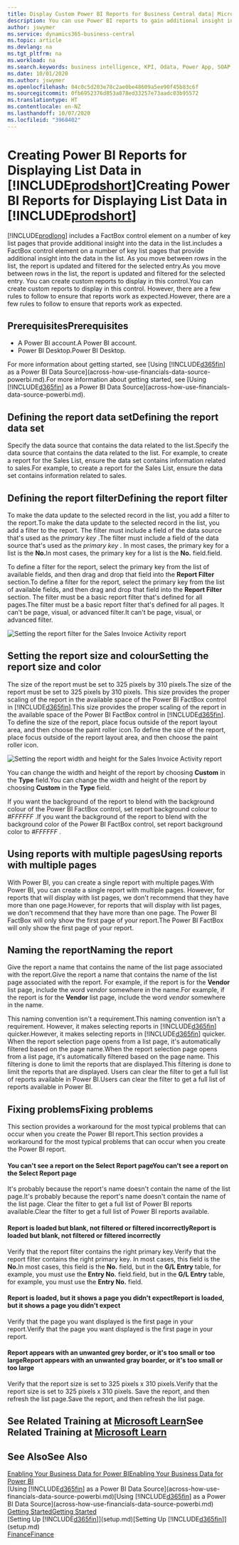 ```yaml
---
title: Display Custom Power BI Reports for Business Central data| Microsoft Docs
description: You can use Power BI reports to gain additional insight into data in lists.
author: jswymer
ms.service: dynamics365-business-central
ms.topic: article
ms.devlang: na
ms.tgt_pltfrm: na
ms.workload: na
ms.search.keywords: business intelligence, KPI, Odata, Power App, SOAP, analysis
ms.date: 10/01/2020
ms.author: jswymer
ms.openlocfilehash: 04c0c5d203e78c2ae0be48609a5ee90f45b83c6f
ms.sourcegitcommit: 0fb6952376d853a878ed33257e73aadc03b95572
ms.translationtype: HT
ms.contentlocale: en-NZ
ms.lasthandoff: 10/07/2020
ms.locfileid: "3968402"
---
```

# <a name="creating-power-bi-reports-for-displaying-list-data-in-prodshort"></a><span data-ttu-id="1d15b-103">Creating Power BI Reports for Displaying List Data in [!INCLUDE[prodshort](includes/prodshort.md)]</span><span class="sxs-lookup"><span data-stu-id="1d15b-103">Creating Power BI Reports for Displaying List Data in [!INCLUDE[prodshort](includes/prodshort.md)]</span></span>

[!INCLUDE[prodlong](includes/prodlong.md)] <span data-ttu-id="1d15b-104">includes a FactBox control element on a number of key list pages that provide additional insight into the data in the list.</span><span class="sxs-lookup"><span data-stu-id="1d15b-104">includes a FactBox control element on a number of key list pages that provide additional insight into the data in the list.</span></span> <span data-ttu-id="1d15b-105">As you move between rows in the list, the report is updated and filtered for the selected entry.</span><span class="sxs-lookup"><span data-stu-id="1d15b-105">As you move between rows in the list, the report is updated and filtered for the selected entry.</span></span> <span data-ttu-id="1d15b-106">You can create custom reports to display in this control.</span><span class="sxs-lookup"><span data-stu-id="1d15b-106">You can create custom reports to display in this control.</span></span> <span data-ttu-id="1d15b-107">However, there are a few rules to follow to ensure that reports work as expected.</span><span class="sxs-lookup"><span data-stu-id="1d15b-107">However, there are a few rules to follow to ensure that reports work as expected.</span></span>  

## <a name="prerequisites"></a><span data-ttu-id="1d15b-108">Prerequisites</span><span class="sxs-lookup"><span data-stu-id="1d15b-108">Prerequisites</span></span>

- <span data-ttu-id="1d15b-109">A Power BI account.</span><span class="sxs-lookup"><span data-stu-id="1d15b-109">A Power BI account.</span></span>
- <span data-ttu-id="1d15b-110">Power BI Desktop.</span><span class="sxs-lookup"><span data-stu-id="1d15b-110">Power BI Desktop.</span></span>

<span data-ttu-id="1d15b-111">For more information about getting started, see [Using [!INCLUDE[d365fin](includes/d365fin_md.md)] as a Power BI Data Source](across-how-use-financials-data-source-powerbi.md).</span><span class="sxs-lookup"><span data-stu-id="1d15b-111">For more information about getting started, see [Using [!INCLUDE[d365fin](includes/d365fin_md.md)] as a Power BI Data Source](across-how-use-financials-data-source-powerbi.md).</span></span>

## <a name="defining-the-report-data-set"></a><span data-ttu-id="1d15b-112">Defining the report data set</span><span class="sxs-lookup"><span data-stu-id="1d15b-112">Defining the report data set</span></span>

<span data-ttu-id="1d15b-113">Specify the data source that contains the data related to the list.</span><span class="sxs-lookup"><span data-stu-id="1d15b-113">Specify the data source that contains the data related to the list.</span></span> <span data-ttu-id="1d15b-114">For example, to create a report for the Sales List, ensure the data set contains information related to sales.</span><span class="sxs-lookup"><span data-stu-id="1d15b-114">For example, to create a report for the Sales List, ensure the data set contains information related to sales.</span></span>  

## <a name="defining-the-report-filter"></a><span data-ttu-id="1d15b-115">Defining the report filter</span><span class="sxs-lookup"><span data-stu-id="1d15b-115">Defining the report filter</span></span>

<span data-ttu-id="1d15b-116">To make the data update to the selected record in the list, you add a filter to the report.</span><span class="sxs-lookup"><span data-stu-id="1d15b-116">To make the data update to the selected record in the list, you add a filter to the report.</span></span> <span data-ttu-id="1d15b-117">The filter must include a field of the data source that's used as the *primary key* .</span><span class="sxs-lookup"><span data-stu-id="1d15b-117">The filter must include a field of the data source that's used as the *primary key* .</span></span> <span data-ttu-id="1d15b-118">In most cases, the primary key for a list is the **No.**</span><span class="sxs-lookup"><span data-stu-id="1d15b-118">In most cases, the primary key for a list is the **No.**</span></span> <span data-ttu-id="1d15b-119">field.</span><span class="sxs-lookup"><span data-stu-id="1d15b-119">field.</span></span>

<span data-ttu-id="1d15b-120">To define a filter for the report, select the primary key from the list of available fields, and then drag and drop that field into the **Report Filter** section.</span><span class="sxs-lookup"><span data-stu-id="1d15b-120">To define a filter for the report, select the primary key from the list of available fields, and then drag and drop that field into the **Report Filter** section.</span></span> <span data-ttu-id="1d15b-121">The filter must be a basic report filter that's defined for all pages.</span><span class="sxs-lookup"><span data-stu-id="1d15b-121">The filter must be a basic report filter that's defined for all pages.</span></span> <span data-ttu-id="1d15b-122">It can't be page, visual, or advanced filter.</span><span class="sxs-lookup"><span data-stu-id="1d15b-122">It can't be page, visual, or advanced filter.</span></span>

![Setting the report filter for the Sales Invoice Activity report](./media/across-how-use-powerbi-reports-factbox/financials-powerbi-report-filter-v3.png)

## <a name="setting-the-report-size-and-color"></a><span data-ttu-id="1d15b-124">Setting the report size and colour</span><span class="sxs-lookup"><span data-stu-id="1d15b-124">Setting the report size and color</span></span>

<span data-ttu-id="1d15b-125">The size of the report must be set to 325 pixels by 310 pixels.</span><span class="sxs-lookup"><span data-stu-id="1d15b-125">The size of the report must be set to 325 pixels by 310 pixels.</span></span> <span data-ttu-id="1d15b-126">This size provides the proper scaling of the report in the available space of the Power BI FactBox control in [!INCLUDE[d365fin](includes/d365fin_md.md)].</span><span class="sxs-lookup"><span data-stu-id="1d15b-126">This size provides the proper scaling of the report in the available space of the Power BI FactBox control in [!INCLUDE[d365fin](includes/d365fin_md.md)].</span></span> <span data-ttu-id="1d15b-127">To define the size of the report, place focus outside of the report layout area, and then choose the paint roller icon.</span><span class="sxs-lookup"><span data-stu-id="1d15b-127">To define the size of the report, place focus outside of the report layout area, and then choose the paint roller icon.</span></span>

![Setting the report width and height for the Sales Invoice Activity report](./media/across-how-use-powerbi-reports-factbox/financials-powerbi-report-sizing-v3.png)

<span data-ttu-id="1d15b-129">You can change the width and height of the report by choosing **Custom** in the **Type** field.</span><span class="sxs-lookup"><span data-stu-id="1d15b-129">You can change the width and height of the report by choosing **Custom** in the **Type** field.</span></span>

<span data-ttu-id="1d15b-130">If you want the background of the report to blend with the background colour of the Power BI FactBox control, set report background colour to *#FFFFFF* .</span><span class="sxs-lookup"><span data-stu-id="1d15b-130">If you want the background of the report to blend with the background color of the Power BI FactBox control, set report background color to *#FFFFFF* .</span></span> 

## <a name="using-reports-with-multiple-pages"></a><span data-ttu-id="1d15b-131">Using reports with multiple pages</span><span class="sxs-lookup"><span data-stu-id="1d15b-131">Using reports with multiple pages</span></span>

<span data-ttu-id="1d15b-132">With Power BI, you can create a single report with multiple pages.</span><span class="sxs-lookup"><span data-stu-id="1d15b-132">With Power BI, you can create a single report with multiple pages.</span></span> <span data-ttu-id="1d15b-133">However, for reports that will display with list pages, we don't recommend that they have more than one page.</span><span class="sxs-lookup"><span data-stu-id="1d15b-133">However, for reports that will display with list pages, we don't recommend that they have more than one page.</span></span> <span data-ttu-id="1d15b-134">The Power BI FactBox will only show the first page of your report.</span><span class="sxs-lookup"><span data-stu-id="1d15b-134">The Power BI FactBox will only show the first page of your report.</span></span>

## <a name="naming-the-report"></a><span data-ttu-id="1d15b-135">Naming the report</span><span class="sxs-lookup"><span data-stu-id="1d15b-135">Naming the report</span></span>

<span data-ttu-id="1d15b-136">Give the report a name that contains the name of the list page associated with the report.</span><span class="sxs-lookup"><span data-stu-id="1d15b-136">Give the report a name that contains the name of the list page associated with the report.</span></span> <span data-ttu-id="1d15b-137">For example, if the report is for the **Vendor** list page, include the word *vendor* somewhere in the name.</span><span class="sxs-lookup"><span data-stu-id="1d15b-137">For example, if the report is for the **Vendor** list page, include the word *vendor* somewhere in the name.</span></span>  

<span data-ttu-id="1d15b-138">This naming convention isn't a requirement.</span><span class="sxs-lookup"><span data-stu-id="1d15b-138">This naming convention isn't a requirement.</span></span> <span data-ttu-id="1d15b-139">However, it makes selecting reports in [!INCLUDE[d365fin](includes/d365fin_md.md)] quicker.</span><span class="sxs-lookup"><span data-stu-id="1d15b-139">However, it makes selecting reports in [!INCLUDE[d365fin](includes/d365fin_md.md)] quicker.</span></span> <span data-ttu-id="1d15b-140">When the report selection page opens from a list page, it's automatically filtered based on the page name.</span><span class="sxs-lookup"><span data-stu-id="1d15b-140">When the report selection page opens from a list page, it's automatically filtered based on the page name.</span></span> <span data-ttu-id="1d15b-141">This filtering is done to limit the reports that are displayed.</span><span class="sxs-lookup"><span data-stu-id="1d15b-141">This filtering is done to limit the reports that are displayed.</span></span> <span data-ttu-id="1d15b-142">Users can clear the filter to get a full list of reports available in Power BI.</span><span class="sxs-lookup"><span data-stu-id="1d15b-142">Users can clear the filter to get a full list of reports available in Power BI.</span></span>  

## <a name="fixing-problems"></a><span data-ttu-id="1d15b-143">Fixing problems</span><span class="sxs-lookup"><span data-stu-id="1d15b-143">Fixing problems</span></span>

<span data-ttu-id="1d15b-144">This section provides a workaround for the most typical problems that can occur when you create the Power BI report.</span><span class="sxs-lookup"><span data-stu-id="1d15b-144">This section provides a workaround for the most typical problems that can occur when you create the Power BI report.</span></span>  

#### <a name="you-cant-see-a-report-on-the-select-report-page"></a><span data-ttu-id="1d15b-145">You can't see a report on the Select Report page</span><span class="sxs-lookup"><span data-stu-id="1d15b-145">You can't see a report on the Select Report page</span></span>

<span data-ttu-id="1d15b-146">It's probably because the report's name doesn't contain the name of the list page.</span><span class="sxs-lookup"><span data-stu-id="1d15b-146">It's probably because the report's name doesn't contain the name of the list page.</span></span> <span data-ttu-id="1d15b-147">Clear the filter to get a full list of Power BI reports available.</span><span class="sxs-lookup"><span data-stu-id="1d15b-147">Clear the filter to get a full list of Power BI reports available.</span></span>  

#### <a name="report-is-loaded-but-blank-not-filtered-or-filtered-incorrectly"></a><span data-ttu-id="1d15b-148">Report is loaded but blank, not filtered or filtered incorrectly</span><span class="sxs-lookup"><span data-stu-id="1d15b-148">Report is loaded but blank, not filtered or filtered incorrectly</span></span>

<span data-ttu-id="1d15b-149">Verify that the report filter contains the right primary key.</span><span class="sxs-lookup"><span data-stu-id="1d15b-149">Verify that the report filter contains the right primary key.</span></span> <span data-ttu-id="1d15b-150">In most cases, this field is the **No.**</span><span class="sxs-lookup"><span data-stu-id="1d15b-150">In most cases, this field is the **No.**</span></span> <span data-ttu-id="1d15b-151">field, but in the **G/L Entry** table, for example, you must use the **Entry No.** field.</span><span class="sxs-lookup"><span data-stu-id="1d15b-151">field, but in the **G/L Entry** table, for example, you must use the **Entry No.** field.</span></span>

#### <a name="report-is-loaded-but-it-shows-a-page-you-didnt-expect"></a><span data-ttu-id="1d15b-152">Report is loaded, but it shows a page you didn't expect</span><span class="sxs-lookup"><span data-stu-id="1d15b-152">Report is loaded, but it shows a page you didn't expect</span></span>

<span data-ttu-id="1d15b-153">Verify that the page you want displayed is the first page in your report.</span><span class="sxs-lookup"><span data-stu-id="1d15b-153">Verify that the page you want displayed is the first page in your report.</span></span>  

#### <a name="report-appears-with-an-unwanted-gray-boarder-or-its-too-small-or-too-large"></a><span data-ttu-id="1d15b-154">Report appears with an unwanted grey border, or it's too small or too large</span><span class="sxs-lookup"><span data-stu-id="1d15b-154">Report appears with an unwanted gray boarder, or it's too small or too large</span></span>

<span data-ttu-id="1d15b-155">Verify that the report size is set to 325 pixels x 310 pixels.</span><span class="sxs-lookup"><span data-stu-id="1d15b-155">Verify that the report size is set to 325 pixels x 310 pixels.</span></span> <span data-ttu-id="1d15b-156">Save the report, and then refresh the list page.</span><span class="sxs-lookup"><span data-stu-id="1d15b-156">Save the report, and then refresh the list page.</span></span>  

## <a name="see-related-training-at-microsoft-learn"></a><span data-ttu-id="1d15b-157">See Related Training at [Microsoft Learn](/learn/modules/configure-powerbi-excel-dynamics-365-business-central/index)</span><span class="sxs-lookup"><span data-stu-id="1d15b-157">See Related Training at [Microsoft Learn](/learn/modules/configure-powerbi-excel-dynamics-365-business-central/index)</span></span>

## <a name="see-also"></a><span data-ttu-id="1d15b-158">See Also</span><span class="sxs-lookup"><span data-stu-id="1d15b-158">See Also</span></span>

[<span data-ttu-id="1d15b-159">Enabling Your Business Data for Power BI</span><span class="sxs-lookup"><span data-stu-id="1d15b-159">Enabling Your Business Data for Power BI</span></span>](admin-powerbi.md)  
<span data-ttu-id="1d15b-160">[Using [!INCLUDE[d365fin](includes/d365fin_md.md)] as a Power BI Data Source](across-how-use-financials-data-source-powerbi.md)</span><span class="sxs-lookup"><span data-stu-id="1d15b-160">[Using [!INCLUDE[d365fin](includes/d365fin_md.md)] as a Power BI Data Source](across-how-use-financials-data-source-powerbi.md)</span></span>  
[<span data-ttu-id="1d15b-161">Getting Started</span><span class="sxs-lookup"><span data-stu-id="1d15b-161">Getting Started</span></span>](product-get-started.md)  
<span data-ttu-id="1d15b-162">[Setting Up [!INCLUDE[d365fin](includes/d365fin_md.md)]](setup.md)</span><span class="sxs-lookup"><span data-stu-id="1d15b-162">[Setting Up [!INCLUDE[d365fin](includes/d365fin_md.md)]](setup.md)</span></span>  
[<span data-ttu-id="1d15b-163">Finance</span><span class="sxs-lookup"><span data-stu-id="1d15b-163">Finance</span></span>](finance.md)  
